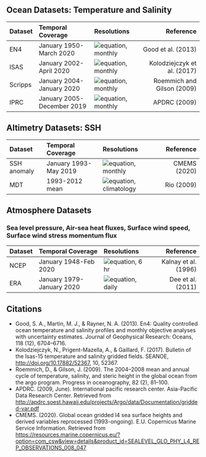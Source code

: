 
## Ocean Datasets: Temperature and Salinity 

|Dataset | Temporal Coverage | Resolutions | Reference |
|:---	 | :----   	     |:----	   |  	   ---:|
|  EN4   |January 1950-March 2020 | ![equation](https://render.githubusercontent.com/render/math?math=1.0^{\circ}), monthly | Good et al. (2013)|
| ISAS |  January 2002-April 2020 | ![equation](https://render.githubusercontent.com/render/math?math=0.5^{\circ}), monthly | Kolodziejczyk et al. (2017) |
|Scripps | January 2004-January 2020 | ![equation](https://render.githubusercontent.com/render/math?math=1^{\circ}), monthly | Roemmich and Gilson (2009) |
| IPRC | January 2005-December 2019 | ![equation](https://render.githubusercontent.com/render/math?math=1^{\circ}), monthly | APDRC (2009)|

## Altimetry Datasets: SSH

|Dataset | Temporal Coverage | Resolutions | Reference |
|:---	 | :----   	     |:----	   |  	   ---:|
|  SSH anomaly| January 1993-May 2019 | ![equation](https://render.githubusercontent.com/render/math?math=0.25^{\circ}), monthly | CMEMS (2020)|
|  MDT | 1993-2012 mean | ![equation](https://render.githubusercontent.com/render/math?math=0.25^{\circ}), climatology | Rio (2009)|

## Atmosphere Datasets
### Sea level pressure, Air-sea heat fluxes, Surface wind speed, Surface wind stress momentum flux

|Dataset | Temporal Coverage | Resolutions | Reference |
|:---	 | :----   	     |:----	   |  	   ---:|
|  NCEP| January 1948-Feb 2020 | ![equation](https://render.githubusercontent.com/render/math?math=0.25^{\circ}), 6 hr | Kalnay et al. (1996)|
| ERA  | January 1979-January 2020 | ![equation](https://render.githubusercontent.com/render/math?math=0.75^{\circ}), daily | Dee et al. (2011)|


## Citations
* Good, S. A., Martin, M. J., & Rayner, N. A. (2013). En4: Quality controlled ocean temperature and salinity profiles and monthly objective analyses with uncertainty estimates. Journal of Geophysical Research: Oceans, 118 (12), 6704–6716.
* Kolodziejczyk, N., Prigent-Mazella, A., & Gaillard, F. (2017). Bulletin of the
Isas-15 temperature and salinity gridded fields. SEANOE, http://doi.org/10.17882/52367, 10, 52367.
* Roemmich, D., & Gilson, J. (2009). The 2004–2008 mean and annual cycle of temperature, salinity, and steric height in the global ocean from the argo program. Progress in oceanography, 82 (2), 81–100.
* APDRC. (2009, June). International pacific research center. Asia-Pacific Data Research Center. Retrieved from <http://apdrc.soest.hawaii.edu/projects/Argo/data/Documentation/gridded-var.pdf>
* CMEMS. (2020). Global ocean gridded l4 sea surface heights and derived variables reprocessed (1993-ongoing). E.U. Copernicus Marine Service Information. Retrieved from <https://resources.marine.copernicus.eu/?option=com_csw&view=details&product_id=SEALEVEL_GLO_PHY_L4_REP_OBSERVATIONS_008_047>




